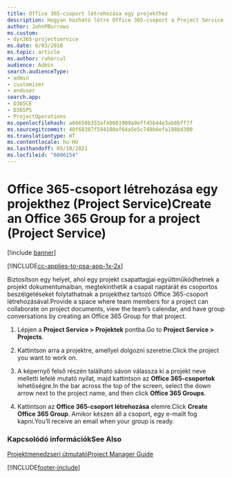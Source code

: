 ```yaml
---
title: Office 365-csoport létrehozása egy projekthez
description: Hogyan hozható létre Office 365-csoport a Project Service-ben?
author: JohnPBurrows
ms.custom:
- dyn365-projectservice
ms.date: 8/03/2018
ms.topic: article
ms.author: ruhercul
audience: Admin
search.audienceType:
- admin
- customizer
- enduser
search.app:
- D365CE
- D365PS
- ProjectOperations
ms.openlocfilehash: a66658b353af40601909a9eff45b44e3ab8bff7f
ms.sourcegitcommit: 40f68387f594180af64a5e5c748b6efa188bd300
ms.translationtype: HT
ms.contentlocale: hu-HU
ms.lasthandoff: 05/10/2021
ms.locfileid: "6006154"
---
```

# <a name="create-an-office-365-group-for-a-project-project-service"></a><span data-ttu-id="911bc-103">Office 365-csoport létrehozása egy projekthez (Project Service)</span><span class="sxs-lookup"><span data-stu-id="911bc-103">Create an Office 365 Group for a project (Project Service)</span></span>

[!include [banner](../includes/psa-now-project-operations.md)]

[!INCLUDE[cc-applies-to-psa-app-1x-2x](../includes/cc-applies-to-psa-app-1x-2x.md)]

<span data-ttu-id="911bc-104">Biztosítson egy helyet, ahol egy projekt csapattagjai együttműködhetnek a projekt dokumentumaiban, megtekinthetik a csapat naptárát és csoportos beszélgetéseket folytathatnak a projekthez tartozó Office 365-csoport létrehozásával.</span><span class="sxs-lookup"><span data-stu-id="911bc-104">Provide a space where team members for a project can collaborate on project documents, view the team’s calendar, and have group conversations by creating an Office 365 Group for that project.</span></span>  
  
1.  <span data-ttu-id="911bc-105">Lépjen a **Project Service > Projektek** pontba.</span><span class="sxs-lookup"><span data-stu-id="911bc-105">Go to **Project Service > Projects**.</span></span>  
  
2.  <span data-ttu-id="911bc-106">Kattintson arra a projektre, amellyel dolgozni szeretne.</span><span class="sxs-lookup"><span data-stu-id="911bc-106">Click the project you want to work on.</span></span>  
  
3.  <span data-ttu-id="911bc-107">A képernyő felső részén található sávon válassza ki a projekt neve melletti lefelé mutató nyilat, majd kattintson az **Office 365-csoportok** lehetőségre.</span><span class="sxs-lookup"><span data-stu-id="911bc-107">In the bar across the top of the screen, select the down arrow next to the project name, and then click **Office 365 Groups**.</span></span>  
  
4.  <span data-ttu-id="911bc-108">Kattintson az **Office 365-csoport létrehozása** elemre.</span><span class="sxs-lookup"><span data-stu-id="911bc-108">Click **Create Office 365 Group**.</span></span> <span data-ttu-id="911bc-109">Amikor készen áll a csoport, egy e-mailt fog kapni.</span><span class="sxs-lookup"><span data-stu-id="911bc-109">You’ll receive an email when your group is ready.</span></span>  
  
### <a name="see-also"></a><span data-ttu-id="911bc-110">Kapcsolódó információk</span><span class="sxs-lookup"><span data-stu-id="911bc-110">See Also</span></span>  
 [<span data-ttu-id="911bc-111">Projektmenedzseri útmutató</span><span class="sxs-lookup"><span data-stu-id="911bc-111">Project Manager Guide</span></span>](../psa/project-manager-guide.md)


[!INCLUDE[footer-include](../includes/footer-banner.md)]